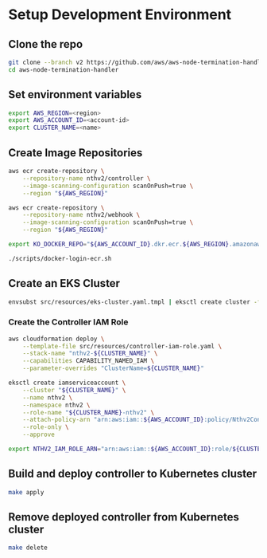 # Setup Development Environment

## Clone the repo

```sh
git clone --branch v2 https://github.com/aws/aws-node-termination-handler.git 
cd aws-node-termination-handler
```

## Set environment variables

```sh
export AWS_REGION=<region>
export AWS_ACCOUNT_ID=<account-id>
export CLUSTER_NAME=<name>
```

## Create Image Repositories

```sh
aws ecr create-repository \
    --repository-name nthv2/controller \
    --image-scanning-configuration scanOnPush=true \
    --region "${AWS_REGION}"

aws ecr create-repository \
    --repository-name nthv2/webhook \
    --image-scanning-configuration scanOnPush=true \
    --region "${AWS_REGION}"

export KO_DOCKER_REPO="${AWS_ACCOUNT_ID}.dkr.ecr.${AWS_REGION}.amazonaws.com/nthv2"

./scripts/docker-login-ecr.sh
```

## Create an EKS Cluster

```sh
envsubst src/resources/eks-cluster.yaml.tmpl | eksctl create cluster -f -
```

### Create the Controller IAM Role

```sh
aws cloudformation deploy \
    --template-file src/resources/controller-iam-role.yaml \
    --stack-name "nthv2-${CLUSTER_NAME}" \
    --capabilities CAPABILITY_NAMED_IAM \
    --parameter-overrides "ClusterName=${CLUSTER_NAME}"

eksctl create iamserviceaccount \
    --cluster "${CLUSTER_NAME}" \
    --name nthv2 \
    --namespace nthv2 \
    --role-name "${CLUSTER_NAME}-nthv2" \
    --attach-policy-arn "arn:aws:iam::${AWS_ACCOUNT_ID}:policy/Nthv2ControllerPolicy-${CLUSTER_NAME}" \
    --role-only \
    --approve

export NTHV2_IAM_ROLE_ARN="arn:aws:iam::${AWS_ACCOUNT_ID}:role/${CLUSTER_NAME}-nthv2
```

## Build and deploy controller to Kubernetes cluster

```sh
make apply
```

## Remove deployed controller from Kubernetes cluster

```sh
make delete
```